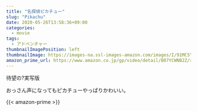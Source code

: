```yaml
---
title: "名探偵ピカチュー"
slug: "Pikachu"
date: 2020-05-26T13:58:36+09:00
categories:
  - movie
tags:
  - アドベンチャー
thumbnailImagePosition: left
thumbnailImage: https://images-na.ssl-images-amazon.com/images/I/91MC5YACAKL._SX600_.jpg
amazon_prime_url: https://www.amazon.co.jp/gp/video/detail/B07YCWNB2Z/ref=atv_dp_b07_det_c_Z0r2A3_1_2
---
```

待望の?実写版
<!--more-->
おっさん声になってもピカチューやっぱりかわいい。

{{< amazon-prime >}}
